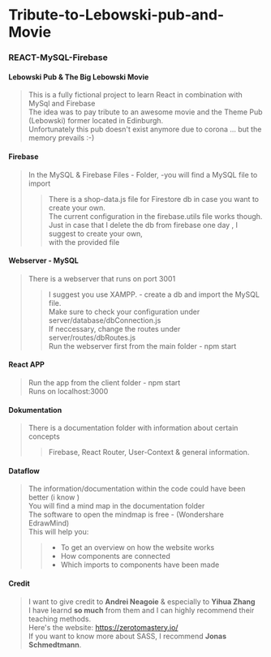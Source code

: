 # Tribute-to-Lebowski-pub-and-Movie
### REACT-MySQL-Firebase

#### Lebowski Pub & The Big Lebowski Movie
> This is a fully fictional project to learn React in combination with MySql and Firebase </br>
> The idea was to pay tribute to an awesome movie and the Theme Pub (Lebowski) former located in Edinburgh.</br>
> Unfortunately this pub doesn't exist anymore due to corona ... but the memory prevails :-) </br>


#### Firebase
> In the MySQL & Firebase Files - Folder, -you will find a MySQL file to import </br>
>> There is a shop-data.js file for Firestore db in case you want to create your own.</br>
>> The current configuration in the firebase.utils file works though.</br>
>> Just in case that I delete the db from firebase one day , I suggest to create your own, </br>
>> with the provided file </br>


#### Webserver - MySQL
> There is a webserver that runs on port 3001 </br>
>> I suggest you use XAMPP. - create a db and import the MySQL file. </br>
>> Make sure to check your configuration under server/database/dbConnection.js  </br>
>> If neccessary, change the routes under server/routes/dbRoutes.js</br>
>> Run the webserver first from the main folder - npm start</br>


#### React APP
> Run the app from the client folder - npm start</br>
> Runs on localhost:3000</br>


#### Dokumentation
> There is a documentation folder with information about certain concepts</br>
>> Firebase, React Router, User-Context & general information.</br>


#### Dataflow
> The information/documentation within the code could have been better (i know )</br>
> You will find a mind map in the documentation folder</br>
> The software to open the mindmap is free - (Wondershare EdrawMind) </br>
> This will help you:</br>
>> - To get an overview on how the website works</br>
>> - How components are connected</br>
>> - Which imports to components have been made </br>



#### Credit
> I want to give credit to **Andrei Neagoie** & especially to **Yihua Zhang** </br>
> I have learnd **so much** from them and I can highly recommend their teaching methods. </br>
> Here's the website: https://zerotomastery.io/ </br>
> If you want to know more about SASS, I recommend **Jonas Schmedtmann**.</br>



